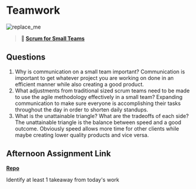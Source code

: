 # Teamwork

![replace_me](https://codeworks.blob.core.windows.net/public/assets/img/illustrations/placeholder.svg)

> **📖 [Scrum for Small Teams](https://codeworksacademy.com/fs-student-guide/resources/wk8-9/02-Scrum-For-Small-Teams)**

## Questions

1. Why is communication on a small team important?
Communication is important to get whatever project you are working on done in an efficient manner while also creating a good product.
2. What adjustments from traditional sized scrum teams need to be made to use the agile methodology effectively in a small team?
Expanding communication to make sure everyone is accomplishing their tasks throughout the day in order to shorten daily standups.
3. What is the unattainable triangle? What are the tradeoffs of each side?
The unattainable triangle is the balance between speed and a good outcome. Obviously speed allows more time for other clients while maybe creating lower quality products and vice versa.
## Afternoon Assignment Link

**[Repo](https://github.com/ConnerSeely/<ASSIGNMENT_REPO>)**

Identify at least 1 takeaway from today's work
